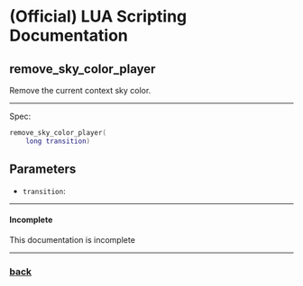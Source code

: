 
# (Official) LUA Scripting Documentation

## remove_sky_color_player

Remove the current context sky color.

___

Spec:

```lua
remove_sky_color_player(
	long transition)
```

## Parameters

- `transition`: 

___

#### Incomplete

This documentation is incomplete

___

### [back](../other)
